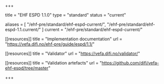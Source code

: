 +++

title = "EHF ESPD 1.1.0"
type = "standard"
status = "current"

aliases = [ "/ehf-pre/standard/ehf-espd-current/", "/ehf-pre/standard/ehf-espd-1.1.current/" ]
current = "/ehf-pre/standard/ehf-espd-current/"

[[resources]]
title = "Implementation documentation"
url = "https://vefa.difi.no/ehf-pre/guide/espd/1.1/"

[[resources]]
title = "Validator"
url = "https://vefa.difi.no/validator/"

[[resources]]
title = "Validation artefacts"
url = "https://github.com/difi/vefa-ehf-espd/tree/master"

+++
